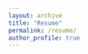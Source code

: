 ```yaml
---
layout: archive
title: "Resume"
permalink: /resume/
author_profile: true
---
```


<!-- hello there this is a test